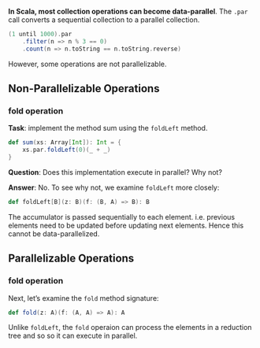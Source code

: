 **In Scala, most collection operations can become data-parallel**. The `.par` call converts a sequential collection to a parallel collection.

```scala
(1 until 1000).par
    .filter(n => n % 3 == 0)
    .count(n => n.toString == n.toString.reverse)
```
However, some operations are not parallelizable.

## Non-Parallelizable Operations

### fold operation

**Task**: implement the method sum using the `foldLeft` method.
```scala
def sum(xs: Array[Int]): Int = {
    xs.par.foldLeft(0)(_ + _)
}
```
**Question**: Does this implementation execute in parallel? Why not?

**Answer**: No. To see why not, we examine `foldLeft` more closely:

```scala
def foldLeft[B](z: B)(f: (B, A) => B): B
```
The accumulator is passed sequentially to each element. i.e. previous elements need to be updated before updating next elements. Hence this cannot be data-parallelized.

## Parallelizable Operations

### fold operation

Next, let’s examine the `fold` method signature:
```scala
def fold(z: A)(f: (A, A) => A): A
```

Unlike `foldLeft`, the `fold` operaion can process the elements in a reduction tree and so so it can execute in parallel.